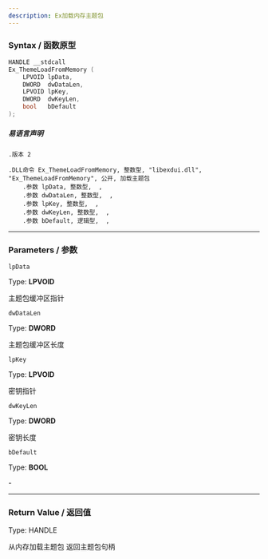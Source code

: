 ```yaml
---
description: Ex加载内存主题包
---
```


### Syntax / 函数原型

```C++
HANDLE __stdcall 
Ex_ThemeLoadFromMemory (
    LPVOID lpData,
    DWORD  dwDataLen,
    LPVOID lpKey,
    DWORD  dwKeyLen,
    bool   bDefault
);
```

##### 易语言声明

```Elang
.版本 2

.DLL命令 Ex_ThemeLoadFromMemory, 整数型, "libexdui.dll", "Ex_ThemeLoadFromMemory", 公开, 加载主题包
    .参数 lpData, 整数型,  , 
    .参数 dwDataLen, 整数型,  , 
    .参数 lpKey, 整数型,  , 
    .参数 dwKeyLen, 整数型,  , 
    .参数 bDefault, 逻辑型,  , 
```

---

### Parameters / 参数

`lpData`

Type: **LPVOID**

主题包缓冲区指针

`dwDataLen`

Type: **DWORD**

主题包缓冲区长度

`lpKey`

Type: **LPVOID**

密钥指针

`dwKeyLen`

Type: **DWORD**

密钥长度

`bDefault`

Type: **BOOL**

\-

---

### Return Value / 返回值

Type: HANDLE

从内存加载主题包 返回主题包句柄